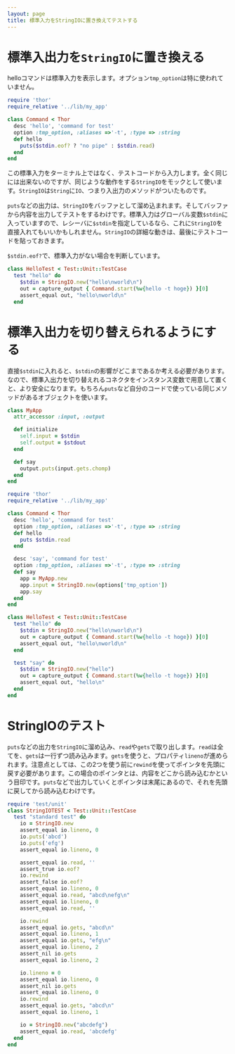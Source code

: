 ```yaml
---
layout: page
title: 標準入力をStringIOに置き換えてテストする
---
```


# 標準入出力を`StringIO`に置き換える

helloコマンドは標準入力を表示します。オプション`tmp_option`は特に使われていません。

```ruby
require 'thor'
require_relative '../lib/my_app'

class Command < Thor
  desc 'hello', 'command for test'
  option :tmp_option, :aliases =>'-t', :type => :string
  def hello
    puts($stdin.eof? ? "no pipe" : $stdin.read)
  end
end
```

この標準入力をターミナル上ではなく、テストコードから入力します。全く同じには出来ないのですが、同じような動作をする`StringIO`をモックとして使います。`StringIO`は`String`に`IO`、つまり入出力のメソッドがついたものです。

`puts`などの出力は、`StringIO`をバッファとして溜め込まれます。そしてバッファから内容を出力してテストをするわけです。標準入力はグローバル変数`$stdin`に入っていますので、レシーバに`$stdin`を指定しているなら、これに`StringIO`を直接入れてもいいかもしれません。`StringIO`の詳細な動きは、最後にテストコードを貼っておきます。

`$stdin.eof?`で、標準入力がない場合を判断しています。

```ruby
class HelloTest < Test::Unit::TestCase
  test "hello" do
    $stdin = StringIO.new("hello\nworld\n")
    out = capture_output { Command.start(%w{hello -t hoge}) }[0]
    assert_equal out, "hello\nworld\n"
  end
```

# 標準入出力を切り替えられるようにする

直接`$stdin`に入れると、`$stdin`の影響がどこまであるか考える必要があります。なので、標準入出力を切り替えれるコネクタをインスタンス変数で用意して置くと、より安全になります。もちろん`puts`など自分のコードで使っている同じメソッドがあるオブジェクトを使います。

```ruby
class MyApp
  attr_accessor :input, :output

  def initialize
    self.input = $stdin
    self.output = $stdout
  end

  def say
    output.puts(input.gets.chomp)
  end
end
```

```ruby
require 'thor'
require_relative '../lib/my_app'

class Command < Thor
  desc 'hello', 'command for test'
  option :tmp_option, :aliases =>'-t', :type => :string
  def hello
    puts $stdin.read
  end

  desc 'say', 'command for test'
  option :tmp_option, :aliases =>'-t', :type => :string
  def say
    app = MyApp.new
    app.input = StringIO.new(options['tmp_option'])
    app.say
  end
end
```

```ruby
class HelloTest < Test::Unit::TestCase
  test "hello" do
    $stdin = StringIO.new("hello\nworld\n")
    out = capture_output { Command.start(%w{hello -t hoge}) }[0]
    assert_equal out, "hello\nworld\n"
  end

  test "say" do
    $stdin = StringIO.new("hello")
    out = capture_output { Command.start(%w{hello -t hoge}) }[0]
    assert_equal out, "hello\n"
  end
end
```

# StringIOのテスト

`puts`などの出力を`StringIO`に溜め込み、`read`や`gets`で取り出します。`read`は全てを、`gets`は一行ずつ読み込みます。`gets`を使うと、プロパティ`lineno`が進められます。注意点としては、この2つを使う前に`rewind`を使ってポインタを先頭に戻す必要があります。この場合のポインタとは、内容をどこから読み込むかという目印です。`puts`などで出力していくとポインタは末尾にあるので、それを先頭に戻してから読み込むわけです。

```ruby
require 'test/unit'
class StringIOTEST < Test::Unit::TestCase
  test "standard test" do
    io = StringIO.new
    assert_equal io.lineno, 0
    io.puts('abcd')
    io.puts('efg')
    assert_equal io.lineno, 0

    assert_equal io.read, ''
    assert_true io.eof?
    io.rewind
    assert_false io.eof?
    assert_equal io.lineno, 0
    assert_equal io.read, "abcd\nefg\n"
    assert_equal io.lineno, 0
    assert_equal io.read, ''

    io.rewind
    assert_equal io.gets, "abcd\n"
    assert_equal io.lineno, 1
    assert_equal io.gets, "efg\n"
    assert_equal io.lineno, 2
    assert_nil io.gets
    assert_equal io.lineno, 2

    io.lineno = 0
    assert_equal io.lineno, 0
    assert_nil io.gets
    assert_equal io.lineno, 0
    io.rewind
    assert_equal io.gets, "abcd\n"
    assert_equal io.lineno, 1

    io = StringIO.new("abcdefg")
    assert_equal io.read, 'abcdefg'
  end
end
```

